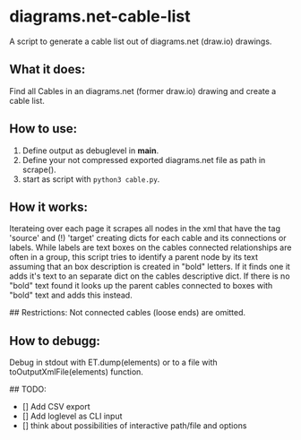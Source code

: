 # diagrams.net-cable-list
A script to generate a cable list out of diagrams.net (draw.io) drawings.

## What it does:
Find all Cables in an diagrams.net (former draw.io) drawing and create a cable list.

## How to use:
1. Define output as debuglevel in __main__.
2. Define your not compressed exported diagrams.net file as path in scrape().
3. start as script with `python3 cable.py`.

## How it works:
Iterateing over each page it scrapes all nodes in the xml that have the tag 'source' 
and (!) 'target' creating dicts for each cable and its connections or labels.
While labels are text boxes on the cables connected relationships are often in a group,
this script tries to identify a parent node by its text assuming that an box description is 
created in "bold" letters. If it finds one it adds it's text to an separate dict on the 
cables descriptive dict. If there is no "bold" text found it looks up the parent 
cables connected to boxes with "bold" text and adds this instead.

## Restrictions:
Not connected cables (loose ends) are omitted.

## How to debugg:
Debug in stdout with  ET.dump(elements) or to a file with toOutputXmlFile(elements) function.

## TODO:
- [] Add CSV export
- [] Add loglevel as CLI input
- [] think about possibilities of interactive path/file and options  
